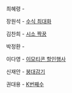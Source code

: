 최혜령 - 

장원석 - [수식 최대화](https://school.programmers.co.kr/learn/courses/30/lessons/67257?language=java)

김찬희 - [시소 짝꿍](https://school.programmers.co.kr/learn/courses/30/lessons/152996)

박정환 - 

이다영 - [이모티콘 할인행사](https://school.programmers.co.kr/learn/courses/30/lessons/150368)

신재안 - [붕대감기](https://school.programmers.co.kr/learn/courses/30/lessons/250137)

권대용 - [K번째수](https://school.programmers.co.kr/learn/courses/30/lessons/42748)
